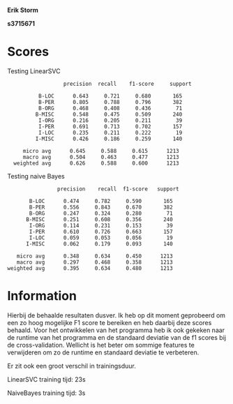 **Erik Storm**

**s3715671**

# Scores

Testing LinearSVC

                      precision  recall    f1-score     support

              B-LOC      0.643     0.721     0.680       165
              B-PER      0.805     0.788     0.796       382
              B-ORG      0.468     0.408     0.436        71
             B-MISC      0.548     0.475     0.509       240
              I-ORG      0.216     0.205     0.211        39
              I-PER      0.691     0.713     0.702       157
              I-LOC      0.235     0.211     0.222        19
             I-MISC      0.426     0.186     0.259       140
      
         micro avg      0.645     0.588     0.615      1213
         macro avg      0.504     0.463     0.477      1213
      weighted avg      0.626     0.588     0.600      1213

Testing naive Bayes

                    precision    recall  f1-score   support

           B-LOC      0.474     0.782     0.590       165
           B-PER      0.556     0.843     0.670       382
           B-ORG      0.247     0.324     0.280        71
          B-MISC      0.251     0.608     0.356       240
           I-ORG      0.114     0.231     0.153        39
           I-PER      0.610     0.726     0.663       157
           I-LOC      0.059     0.053     0.056        19
          I-MISC      0.062     0.179     0.093       140

       micro avg      0.348     0.634     0.450      1213
       macro avg      0.297     0.468     0.358      1213
    weighted avg      0.395     0.634     0.480      1213

# Information

Hierbij de behaalde resultaten dusver. Ik heb op dit moment geprobeerd om een zo hoog mogelijke F1 score te bereiken en heb daarbij deze scores behaald.
Voor het ontwikkelen van het programma heb ik ook gekeken naar de runtime van het programma en de standaard deviatie van de f1 scores bij de cross-validation.
Wellicht is het beter om sommige features te verwijderen om zo de runtime en standaard deviatie te verbeteren.

Er zit ook een groot verschil in trainingsduur.

LinearSVC training tijd: 23s

NaiveBayes training tijd: 3s
